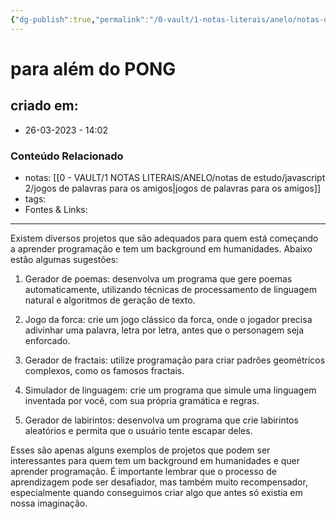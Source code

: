 ```yaml
---
{"dg-publish":true,"permalink":"/0-vault/1-notas-literais/anelo/notas-de-estudo/javascript-2/para-alem-do-pong/","dgHomeLink":true,"dgShowLocalGraph":true,"dgShowFileTree":true,"dgEnableSearch":true,"noteIcon":""}
---
```


# para além do PONG

## criado em: 
-  26-03-2023 - 14:02

### Conteúdo Relacionado
- notas: [[0 - VAULT/1 NOTAS LITERAIS/ANELO/notas de estudo/javascript 2/jogos de palavras para os amigos\|jogos de palavras para os amigos]]
- tags: 
- Fontes & Links: 

---

Existem diversos projetos que são adequados para quem está começando a aprender programação e tem um background em humanidades. Abaixo estão algumas sugestões:

1.  Gerador de poemas: desenvolva um programa que gere poemas automaticamente, utilizando técnicas de processamento de linguagem natural e algoritmos de geração de texto.
    
2.  Jogo da forca: crie um jogo clássico da forca, onde o jogador precisa adivinhar uma palavra, letra por letra, antes que o personagem seja enforcado.
    
3.  Gerador de fractais: utilize programação para criar padrões geométricos complexos, como os famosos fractais.
    
4.  Simulador de linguagem: crie um programa que simule uma linguagem inventada por você, com sua própria gramática e regras.
    
5.  Gerador de labirintos: desenvolva um programa que crie labirintos aleatórios e permita que o usuário tente escapar deles.
    

Esses são apenas alguns exemplos de projetos que podem ser interessantes para quem tem um background em humanidades e quer aprender programação. É importante lembrar que o processo de aprendizagem pode ser desafiador, mas também muito recompensador, especialmente quando conseguimos criar algo que antes só existia em nossa imaginação.
